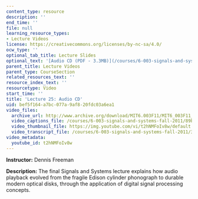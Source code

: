 ```yaml
---
content_type: resource
description: ''
end_time: ''
file: null
learning_resource_types:
- Lecture Videos
license: https://creativecommons.org/licenses/by-nc-sa/4.0/
ocw_type: ''
optional_tab_title: Lecture Slides
optional_text: '[Audio CD (PDF - 3.3MB)](/courses/6-003-signals-and-systems-fall-2011/resources/mit6_003f11_lec25)'
parent_title: Lecture Videos
parent_type: CourseSection
related_resources_text: ''
resource_index_text: ''
resourcetype: Video
start_time: ''
title: 'Lecture 25: Audio CD'
uid: bef5f164-a7bc-077a-9af8-20fdc03a6ea1
video_files:
  archive_url: http://www.archive.org/download/MIT6.003F11/MIT6_003F11_lec25_300k.mp4
  video_captions_file: /courses/6-003-signals-and-systems-fall-2011/89b246b8edc85068b372a7fcde5835e8_t2hNMFoIv8w.vtt
  video_thumbnail_file: https://img.youtube.com/vi/t2hNMFoIv8w/default.jpg
  video_transcript_file: /courses/6-003-signals-and-systems-fall-2011/3ca832a14f917e45a3f70614b2f81eee_t2hNMFoIv8w.pdf
video_metadata:
  youtube_id: t2hNMFoIv8w
---
```


**Instructor:** Dennis Freeman

**Description:** The final Signals and Systems lecture explains how audio playback evolved from the fragile Edison cylinder phonograph to durable modern optical disks, through the application of digital signal processing concepts.

